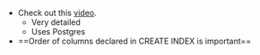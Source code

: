 - Check out this [video](https://www.youtube.com/watch?v=fW-y-r7CgNI). 
	- Very detailed
	- Uses Postgres 
- ==Order of columns declared in CREATE INDEX is important==